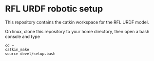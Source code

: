 # RFL URDF robotic setup

This repository contains the catkin workspace for the RFL URDF model.

On linux, clone this repository to your home directory, then open a bash console and type

    cd ~
    catkin_make
    source devel/setup.bash
